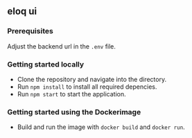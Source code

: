 ## eloq ui

### Prerequisites

Adjust the backend url in the `.env` file.

### Getting started locally

* Clone the repository and navigate into the directory.
* Run `npm install` to install all required depencies.
* Run `npm start` to start the application.

### Getting started using the Dockerimage

* Build and run the image with `docker build` and `docker run`.
